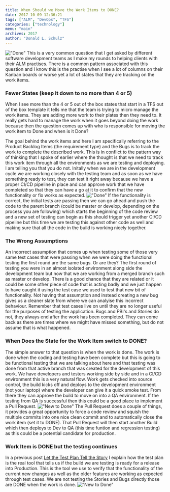 ```yaml
---
title: When Should we Move the Work Items to DONE?
date: 2017-10-09 12:36:21
tags: ["ALM", "DevOps", "TFS"]
categories: ["technology"]
menu: "main"
archives: 2017
author: "Donald L. Schulz"
---
```

!["Done"](/images/Done.jpg)
This is a very common question that I get asked by different software development teams as I make my rounds to helping clients with their ALM practises.  There is a common pattern associated with this question and I know this is the practise when I see a lot of columns on their Kanban boards or worse yet a lot of states that they are tracking on the work items.
### Fewer States (keep it down to no more than 4 or 5)
When I see more than the 4 or 5 out of the box states that start in a TFS out of the box template it tells me that the team is trying to micro manage the work items.  They are adding more work to their plates then they need to.  It really gets hard to manage the work when it goes beyond doing the work because then the question comes up with who is responsible for moving the work item to Done and when is it Done?

The goal behind the work items and here I am specifically referring to the Product Backlog Items (the requirement type) and the Bugs is to track the work to complete the described work.  This is in conflict to the pattern way of thinking that I spoke of earlier where the thought is that we need to track this work item through all the environments as we are testing and deploying.  I am telling you that you do not.  Initally when we are in the development cycle we are working closely with the testing team and as soon as we have something ready to test, they can test it right away because we have a proper CI/CD pipeline in place and can approve work that we have completed so that they can have a go at it to confirm that the new functionality or fix works as expected.
!["Done"](/images/BuildThroughEnvironment.png)
If the functionality is correct, the initial tests are passing then we can go ahead and push the code to the parent branch (could be master or develop, depending on the process you are following) which starts the beginning of the code review and a new set of testing can begin as this should trigger yet another CI/CD pipeline but this time we are testing this against other code as well and making sure that all the code in the build is working nicely together.
### The Wrong Assumptions
An incorrect assumption that comes up when testing some of those very same test cases that were passing when we were doing the functional testing the first round are the same bugs.  Or are they?  The first round of testing you were in an almost isolated environment along side the development team but now that we are working from a merged branch such as master or develop. There is a good chance that they are related or it could be some other piece of code that is acting badly and we just happen to have caught it using the test case we used to test that new bit of functionality.
Not having that assumption and instead creating a new bug gives us a cleaner slate from where we can analyise this incorrect behaviour.  Remember that test cases live on until they are no longer useful for the purposes of testing the application.  Bugs and PBI's and Stories do not, they always end after the work has been completed.  They can come back as there are times where we might have missed something, but do not assume that is what happened.
### When Does the State for the Work Item switch to DONE?
The simple answer to that question is when the work is done.  The work is done when the coding and testing have been complete but this is going to be functional testing that we are talking about here and that testing was done from that active branch that was created for the development of this work.  We have developers and testers working side by side and in a CI/CD environment this is a very natural flow.  Work gets checked into source control, the build kicks off and deploys to the development environment (not your laptop) where the developer can give it a quick smoke test.  From there they can approve the build to move on into a QA environment.  If the testing from QA is successful then this could be a good place to implement a Pull Request.
!["New to Done"](/images/NewToDone.png)
The Pull Request does a couple of things, it provides a great opportunity to force a code review and squish the multiple commits into one nice clean commit and to automatically close the work item (set it to DONE).
That Pull Request will then start another Build which then deploys to Dev to QA (this time funtion and regression testing) as this could be a potential candidate for production.
### Work Item is DONE but the testing continues
In a previous post [Let the Test Plan Tell the Story](/2016/04/Let-the-Test-Plan-Tell-the-Story/) I explain how the test plan is the real tool that tells us if the build we are testing is ready for a release into Production.  This is the tool we use to verify that the functionality of the current new changes as well as the older features are working as expected through test cases.  We are not testing the Stories and Bugs directly those are DONE when the work is done.
!["New to Done"](/images/TestResults.png)